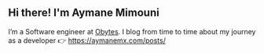 ## Hi there! I'm Aymane Mimouni
I’m a Software engineer at [Obytes](https://www.obytes.com/). 
I blog from time to time about my journey as a developer :point_right: https://aymanemx.com/posts/
